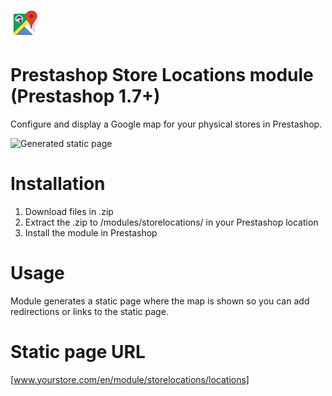 ![GitHub Logo](/logo.png)
# Prestashop Store Locations module (Prestashop 1.7+)
Configure and display a Google map for your physical stores in Prestashop.

![Generated static page](https://i.postimg.cc/GpScJDrJ/map.png)


# Installation
1. Download files in .zip
2. Extract the .zip to /modules/storelocations/ in your Prestashop location
3. Install the module in Prestashop

# Usage
Module generates a static page where the map is shown so you can add redirections or links to the static page.

# Static page URL
[www.yourstore.com/en/module/storelocations/locations]
